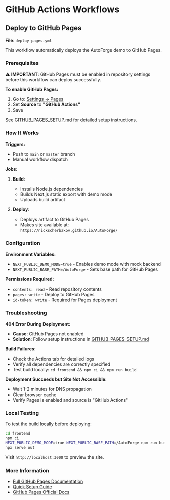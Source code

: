 # GitHub Actions Workflows

## Deploy to GitHub Pages

**File**: `deploy-pages.yml`

This workflow automatically deploys the AutoForge demo to GitHub Pages.

### Prerequisites

⚠️ **IMPORTANT**: GitHub Pages must be enabled in repository settings before this workflow can deploy successfully.

**To enable GitHub Pages:**
1. Go to: [Settings → Pages](https://github.com/NickScherbakov/AutoForge/settings/pages)
2. Set **Source** to **"GitHub Actions"**
3. Save

See [GITHUB_PAGES_SETUP.md](../../GITHUB_PAGES_SETUP.md) for detailed setup instructions.

### How It Works

**Triggers:**
- Push to `main` or `master` branch
- Manual workflow dispatch

**Jobs:**
1. **Build**: 
   - Installs Node.js dependencies
   - Builds Next.js static export with demo mode
   - Uploads build artifact

2. **Deploy**:
   - Deploys artifact to GitHub Pages
   - Makes site available at: `https://nickscherbakov.github.io/AutoForge/`

### Configuration

**Environment Variables:**
- `NEXT_PUBLIC_DEMO_MODE=true` - Enables demo mode with mock backend
- `NEXT_PUBLIC_BASE_PATH=/AutoForge` - Sets base path for GitHub Pages

**Permissions Required:**
- `contents: read` - Read repository contents
- `pages: write` - Deploy to GitHub Pages
- `id-token: write` - Required for Pages deployment

### Troubleshooting

**404 Error During Deployment:**
- **Cause**: GitHub Pages not enabled
- **Solution**: Follow setup instructions in [GITHUB_PAGES_SETUP.md](../../GITHUB_PAGES_SETUP.md)

**Build Failures:**
- Check the Actions tab for detailed logs
- Verify all dependencies are correctly specified
- Test build locally: `cd frontend && npm ci && npm run build`

**Deployment Succeeds but Site Not Accessible:**
- Wait 1-2 minutes for DNS propagation
- Clear browser cache
- Verify Pages is enabled and source is "GitHub Actions"

### Local Testing

To test the build locally before deploying:

```bash
cd frontend
npm ci
NEXT_PUBLIC_DEMO_MODE=true NEXT_PUBLIC_BASE_PATH=/AutoForge npm run build
npx serve out
```

Visit `http://localhost:3000` to preview the site.

### More Information

- [Full GitHub Pages Documentation](../../GITHUB_PAGES.md)
- [Quick Setup Guide](../../GITHUB_PAGES_SETUP.md)
- [GitHub Pages Official Docs](https://docs.github.com/en/pages)
